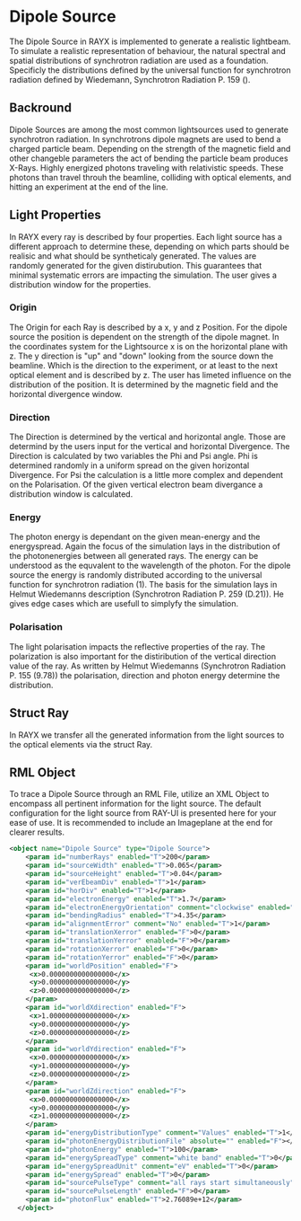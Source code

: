 # Dipole Source

The Dipole Source in RAYX is implemented to generate a realistic lightbeam. To simulate a realistic representation of behaviour, the natural spectral and spatial distributions of synchrotron radiation are used as a foundation. Specificly the distributions defined by the universal function for synchrotron radiation defined by Wiedemann, Synchrotron Radiation P. 159 (). 

## Backround

Dipole Sources are among the most common lightsources used to generate synchrotron radiation. In synchrotrons dipole magnets are used to bend a charged particle beam. Depending on the strength of the magnetic field and other changeble parameters the act of bending the particle beam produces X-Rays. Highly energized photons traveling with relativistic speeds. These photons than travel throuh the beamline, colliding with optical elements, and hitting an experiment at the end of the line. 

## Light Properties

In RAYX every ray is described by four properties. Each light source has a different approach to determine these, depending on which parts should be realisic and what should be syntheticaly generated. The values are randomly generated for the given distirubution. This guarantees that minimal systematic errors are impacting the simulation. The user gives a distribution window for the properties.

### Origin

The Origin for each Ray is described by a x, y and z Position. For the dipole source the position is dependent on the strength of the dipole magnet. 
In the coordinates system for the Lightsource x is on the horizontal plane with z. The y direction is "up" and "down" looking from the source down the beamline. Which is the direction to the experiment, or at least to the next optical element and is described by z.
The user has limeted influence on the distribution of the position. It is determined by the magnetic field and the horizontal divergence window.

### Direction

The Direction is determined by the vertical and horizontal angle. Those are determind by the users input for the vertical and horizontal Divergence. The Direction is calculated by two variables the Phi and Psi angle. 
Phi is determined randomly in a uniform spread on the given horizontal Divergence.
For Psi the calculation is a little more complex and dependent on the Polarisation.
Of the given vertical electron beam divergance a distribution window is calculated. 

### Energy

The photon energy is dependant on the given mean-energy and the energyspread. Again the focus of the simulation lays in the distribution of the photonenergies between all generated rays. The energy can be understood as the equvalent to the wavelength of the photon. For the dipole source the energy is randomly distributed according to the universal function for synchrotron radiation (1). 
The basis for the simulation lays in Helmut Wiedemanns description (Synchrotron Radiation P. 259 (D.21)). He gives edge cases which are usefull to simplyfy the simulation.

### Polarisation

The light polarisation impacts the reflective properties of the ray. The polarization is also important for the distiribution of the vertical direction value of the ray. As written by Helmut Wiedemanns (Synchrotron Radiation P. 155 (9.78)) the polarisation, direction and photon energy determine the distribution. 

## Struct Ray
In RAYX we transfer all the generated information from the light sources to the optical elements via the struct Ray. 


## RML Object

To trace a Dipole Source through an RML File, utilize an XML Object to encompass all pertinent information for the light source. The default configuration for the light source from RAY-UI is presented here for your ease of use. It is recommended to include an Imageplane at the end for clearer results.

```XML
<object name="Dipole Source" type="Dipole Source">
    <param id="numberRays" enabled="T">200</param>
    <param id="sourceWidth" enabled="T">0.065</param>
    <param id="sourceHeight" enabled="T">0.04</param>
    <param id="verEbeamDiv" enabled="T">1</param>
    <param id="horDiv" enabled="T">1</param>
    <param id="electronEnergy" enabled="T">1.7</param>
    <param id="electronEnergyOrientation" comment="clockwise" enabled="T">0</param>
    <param id="bendingRadius" enabled="T">4.35</param>
    <param id="alignmentError" comment="No" enabled="T">1</param>
    <param id="translationXerror" enabled="F">0</param>
    <param id="translationYerror" enabled="F">0</param>
    <param id="rotationXerror" enabled="F">0</param>
    <param id="rotationYerror" enabled="F">0</param>
    <param id="worldPosition" enabled="F">
     <x>0.0000000000000000</x>
     <y>0.0000000000000000</y>
     <z>0.0000000000000000</z>
    </param>
    <param id="worldXdirection" enabled="F">
     <x>1.0000000000000000</x>
     <y>0.0000000000000000</y>
     <z>0.0000000000000000</z>
    </param>
    <param id="worldYdirection" enabled="F">
     <x>0.0000000000000000</x>
     <y>1.0000000000000000</y>
     <z>0.0000000000000000</z>
    </param>
    <param id="worldZdirection" enabled="F">
     <x>0.0000000000000000</x>
     <y>0.0000000000000000</y>
     <z>1.0000000000000000</z>
    </param>
    <param id="energyDistributionType" comment="Values" enabled="T">1</param>
    <param id="photonEnergyDistributionFile" absolute="" enabled="F"></param>
    <param id="photonEnergy" enabled="T">100</param>
    <param id="energySpreadType" comment="white band" enabled="T">0</param>
    <param id="energySpreadUnit" comment="eV" enabled="T">0</param>
    <param id="energySpread" enabled="T">0</param>
    <param id="sourcePulseType" comment="all rays start simultaneously" enabled="T">0</param>
    <param id="sourcePulseLength" enabled="F">0</param>
    <param id="photonFlux" enabled="T">2.76089e+12</param>
  </object>

  ```